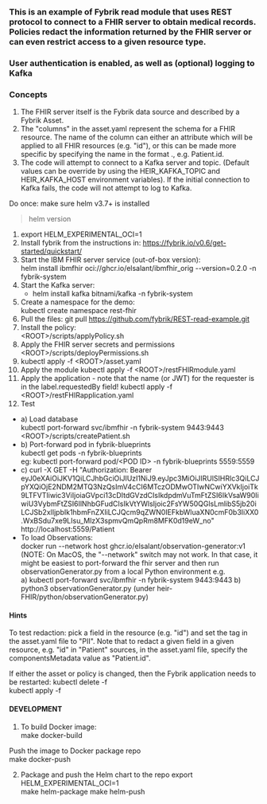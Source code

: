 ### This is an example of Fybrik read module that uses REST protocol to connect to a FHIR server to obtain medical records.  Policies redact the information returned by the FHIR server or can even restrict access to a given resource type.
### User authentication is enabled, as well as (optional) logging to Kafka

### Concepts
1. The FHIR server itself is the Fybrik data source and described by a Fybrik Asset.
2. The "columns" in the asset.yaml represent the schema for a FHIR resource.   The name of the column can either an
attribute which will be applied to all FHIR resources (e.g. "id"), or this can be made more specific by specifying
the name in the format <resource>.<attribute>, e.g. Patient.id.
3. The code will attempt to connect to a Kafka server and topic.  (Default values can be override by using the 
HEIR_KAFKA_TOPIC and HEIR_KAFKA_HOST environment variables).  If the initial connection to Kafka fails, the code 
will not attempt to log to Kafka. 

Do once:  make sure helm v3.7+ is installed
> helm version

1. export HELM_EXPERIMENTAL_OCI=1
2. Install fybrik from the instructions in: https://fybrik.io/v0.6/get-started/quickstart/
3. Start the IBM FHIR server service (out-of-box version):   
helm install ibmfhir oci://ghcr.io/elsalant/ibmfhir_orig --version=0.2.0 -n fybrik-system
4. Start the Kafka server:  
   - helm install kafka bitnami/kafka -n fybrik-system  
5. Create a namespace for the demo:  
kubectl create namespace rest-fhir
6. Pull the files:
git pull https://github.com/fybrik/REST-read-example.git
7. Install the policy:  
\<ROOT>/scripts/applyPolicy.sh
8. Apply the FHIR server secrets and permissions  
\<ROOT>/scripts/deployPermissions.sh 
9. kubectl apply -f \<ROOT>/asset.yaml
10. Apply the module
kubectl apply -f \<ROOT>/restFHIRmodule.yaml  
11. Apply the application - note that the name (or JWT) for the requester is in the label.requestedBy field!
kubectl apply -f \<ROOT>/restFHIRapplication.yaml
12. Test
- a) Load database  
kubectl port-forward svc/ibmfhir -n fybrik-system 9443:9443  
\<ROOT>/scripts/createPatient.sh
- b) Port-forward pod in fybrik-blueprints  
 kubectl get pods -n fybrik-blueprints  
eg: kubectl port-forward pod/\<POD ID> -n fybrik-blueprints 5559:5559
- c) curl -X GET -H "Authorization: Bearer eyJ0eXAiOiJKV1QiLCJhbGciOiJIUzI1NiJ9.eyJpc3MiOiJIRUlSIHRlc3QiLCJpYXQiOjE2NDM2MTQ3NzQsImV4cCI6MTczODMwOTIwNCwiYXVkIjoiTk9LTFVTIiwic3ViIjoiaGVpci13cDItdGVzdCIsIkdpdmVuTmFtZSI6IkVsaW90IiwiU3VybmFtZSI6IlNhbGFudCIsIkVtYWlsIjoic2FsYW50QGlsLmlibS5jb20iLCJSb2xlIjpbIk1hbmFnZXIiLCJQcm9qZWN0IEFkbWluaXN0cmF0b3IiXX0.WxBSdu7xe9LIsu_MlzX3spmvQmQpRm8MFK0d19eW_no" http://localhost:5559/Patient
- To load Observations:  
  docker run --network host ghcr.io/elsalant/observation-generator:v1
(NOTE: On MacOS, the "--network" switch may not work.  In that case, it might be easiest to port-forward the fhir server and 
then run observationGenerator.py from a local Python environment
e.g.  
  a) kubectl port-forward svc/ibmfhir -n fybrik-system 9443:9443
  b) python3 observationGenerator.py (under heir-FHIR/python/observationGenerator.py)

#### Hints
To test redaction: pick a field in the resource (e.g. "id") and set the tag in the asset.yaml file to "PII".
Note that to redact a given field in a given resource, e.g. "id" in "Patient" sources, in the asset.yaml file, specify the componentsMetadata value as "Patient.id".

If either the asset or policy is changed, then the Fybrik application needs to be restarted:
kubectl delete -f <name of FybrikApplication file>  
kubectl apply -f <name of FybrikApplication file>
 
#### DEVELOPMENT

1. To build Docker image:  
make docker-build  

Push the image to Docker package repo  
make docker-push

2. Package and push the Helm chart to the repo
export HELM_EXPERIMENTAL_OCI=1  
make helm-package
make helm-push
